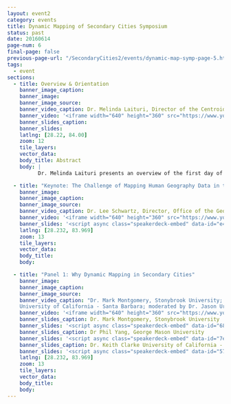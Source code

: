 ```yaml
---
layout: event2
category: events
title: Dynamic Mapping of Secondary Cities Symposium
status: past
date: 20160614
page-num: 6
final-page: false
previous-page-url: "/SecondaryCities2/events/dynamic-map-symp-page-5.html"
tags:
  - event
sections: 
  - title: Overview & Orientation
    banner_image_caption: 
    banner_image: 
    banner_image_source: 
    banner_video_caption: Dr. Melinda Laituri, Director of the Centroid, Colorado State University
    banner_video: '<iframe width="640" height="360" src="https://www.youtube.com/embed/obYV2FwGhtk" frameborder="0" allowfullscreen></iframe>'
    banner_slides_caption: 
    banner_slides: 
    latlng: [28.22, 84.00]
    zoom: 12
    tile_layers:
    vector_data:
    body_title: Abstract
    body: |
          Dr. Melinda Laituri presents an overview of the first day of the Dynamic Mapping Symposium which presented a number of open source and proprietary mapping tools and technologies for Secondary Cities. She then presents the Secondary City project, partners, and activities in three cities - Cuzco, Kharkiv and Pokhara.

  - title: "Keynote: The Challenge of Mapping Human Geography Data in the Urban Milieu"
    banner_image: 
    banner_image_caption: 
    banner_image_source:
    banner_video_caption: Dr. Lee Schwartz, Director, Office of the Geographer, U.S. Department of State
    banner_video: '<iframe width="640" height="360" src="https://www.youtube.com/embed/j21anT1rHps" frameborder="0" allowfullscreen></iframe>'
    banner_slides: '<script async class="speakerdeck-embed" data-id="e4aaa4f9fb2041388bbc5981c9a3f63b" data-ratio="1.33333333333333" src="//speakerdeck.com/assets/embed.js"></script>'
    latlng: [28.232, 83.969]
    zoom: 13
    tile_layers:
    vector_data:
    body_title: 
    body: 

  - title: "Panel 1: Why Dynamic Mapping in Secondary Cities"
    banner_image: 
    banner_image_caption: 
    banner_image_source:
    banner_video_caption: "Dr. Mark Montgomery, Stonybrook University; Dr Phil Yang, George Mason University; Dr. Keith Clarke
    University of California - Santa Barbara; moderated by Dr. Jason Ur, Harvard University"
    banner_video: '<iframe width="640" height="360" src="https://www.youtube.com/embed/t59nZ85gMGw" frameborder="0" allowfullscreen></iframe>'
    banner_slides_caption: Dr. Mark Montgomery, Stonybrook University
    banner_slides: '<script async class="speakerdeck-embed" data-id="68f982b6aa884569bd0690c902c2c7ad" data-ratio="1.33333333333333" src="//speakerdeck.com/assets/embed.js"></script>'
    banner_slides_caption: Dr Phil Yang, George Mason University
    banner_slides: '<script async class="speakerdeck-embed" data-id="7e9c7fc67ed9480d8c2d90c516d707c7" data-ratio="1.33333333333333" src="//speakerdeck.com/assets/embed.js"></script>'
    banner_slides_caption: Dr. Keith Clarke University of California - Santa Barbara
    banner_slides: '<script async class="speakerdeck-embed" data-id="575434dd76ec4f9eba78ce313e964879" data-ratio="1.33333333333333" src="//speakerdeck.com/assets/embed.js"></script>'
    latlng: [28.232, 83.969]
    zoom: 13
    tile_layers:
    vector_data:
    body_title: 
    body: 
---
```

